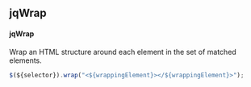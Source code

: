 ## jqWrap
#### jqWrap
Wrap an HTML structure around each element in the set of matched elements.
```javascript
$(${selector}).wrap("<${wrappingElement}></${wrappingElement}>");
```